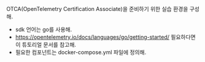 OTCA(OpenTelemetry Certification Associate)을 준비하기 위한 실습 환경을 구성해.
- sdk 언어는 go를 사용해.
- https://opentelemetry.io/docs/languages/go/getting-started/ 필요하다면 이 튜토리얼 문서를 참고해.
- 필요한 컴포넌트는 docker-compose.yml 파일에 정의해.
